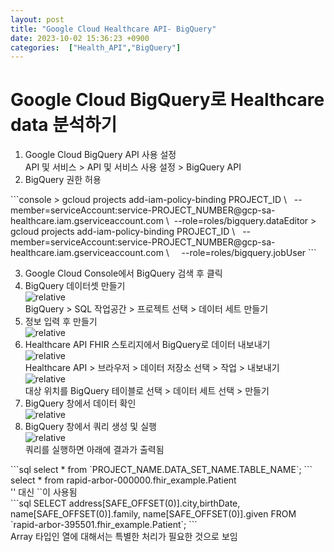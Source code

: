 ```yaml
---
layout: post
title: "Google Cloud Healthcare API- BigQuery"
date: 2023-10-02 15:36:23 +0900
categories:  ["Health_API","BigQuery"]
---
```

# Google Cloud BigQuery로 Healthcare data 분석하기
<ol>
<li>Google Cloud BigQuery API 사용 설정<br>
<div class="explain">API 및 서비스 > API 및 서비스 사용 설정 > BigQuery API</div>
</li>
<li>BigQuery 권한 허용</li>
</ol>
```console
> gcloud projects add-iam-policy-binding PROJECT_ID \   
    --member=serviceAccount:service-PROJECT_NUMBER@gcp-sa-healthcare.iam.gserviceaccount.com \  
    --role=roles/bigquery.dataEditor 
> gcloud projects add-iam-policy-binding PROJECT_ID \           
    --member=serviceAccount:service-PROJECT_NUMBER@gcp-sa-healthcare.iam.gserviceaccount.com \
    --role=roles/bigquery.jobUser 
```
<ol start="3">
<li>Google Cloud Console에서 BigQuery 검색 후 클릭</li>
<li>BigQuery 데이터셋 만들기<br><img class="picture"  src='{{ "public/img/bigquery1.png" | relative_url }}' alt='relative'/><br>
<div class="explain">BigQuery > SQL 작업공간 > 프로젝트 선택 > 데이터 세트 만들기</div></li>
<li> 정보 입력 후 만들기<br>
<img class="picture"  src='{{ "public/img/bigquery2.png" | relative_url }}' alt='relative'/><br>
</li>
<li>Healthcare API FHIR 스토리지에서 BigQuery로 데이터 내보내기<br>
<img class="picture"  src='{{ "public/img/bigquery3.png" | relative_url }}' alt='relative'/><br>
<div class="explain">Healthcare API > 브라우저 > 데이터 저장소 선택 > 작업 > 내보내기</div>
<img class="picture"  src='{{ "public/img/bigquery5.png" | relative_url }}' alt='relative'/><br>
<div class="explain">대상 위치를 BigQuery 테이블로 선택 > 데이터 세트 선택 > 만들기</div>
</li>
<li>BigQuery 창에서 데이터 확인<br>
<img class="picture"  src='{{ "public/img/bigquery6.png" | relative_url }}' alt='relative'/>
</li>
<li>BigQuery 창에서 쿼리 생성 및 실행 <br>
<img class="picture" src='{{"public/img/bigquery7.png" | relative_url }}' alt='relative'/>
<div class="explain">쿼리를 실행하면 아래에 결과가 출력됨</div>
</li>
</ol>
```sql
select * from `PROJECT_NAME.DATA_SET_NAME.TABLE_NAME`;
```
<span class="example">select * from rapid-arbor-000000.fhir_example.Patient</span>
<div class="explain">'' 대신 ``이 사용됨</div>
```sql
SELECT address[SAFE_OFFSET(0)].city,birthDate, name[SAFE_OFFSET(0)].family, name[SAFE_OFFSET(0)].given 
FROM `rapid-arbor-395501.fhir_example.Patient`;
```
<div class="explain">Array 타입인 열에 대해서는 특별한 처리가 필요한 것으로 보임</div>
